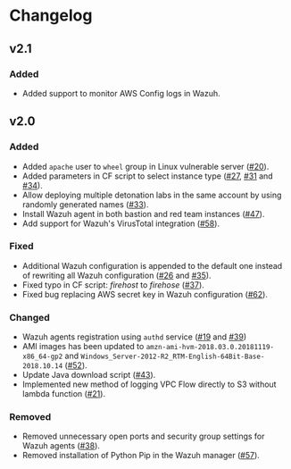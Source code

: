 # Changelog

## v2.1
### Added
* Added support to monitor AWS Config logs in Wazuh.

## v2.0
### Added
* Added `apache` user to `wheel` group in Linux vulnerable server ([#20](https://github.com/sonofagl1tch/AWSDetonationLab/pull/20)).
* Added parameters in CF script to select instance type ([#27](https://github.com/sonofagl1tch/AWSDetonationLab/pull/27), [#31](https://github.com/sonofagl1tch/AWSDetonationLab/pull/31) and [#34](https://github.com/sonofagl1tch/AWSDetonationLab/pull/34)).
* Allow deploying multiple detonation labs in the same account by using randomly generated names ([#33](https://github.com/sonofagl1tch/AWSDetonationLab/pull/33)).
* Install Wazuh agent in both bastion and red team instances ([#47](https://github.com/sonofagl1tch/AWSDetonationLab/pull/47)).
* Add support for Wazuh's VirusTotal integration ([#58](https://github.com/sonofagl1tch/AWSDetonationLab/pull/58)).

### Fixed
* Additional Wazuh configuration is appended to the default one instead of rewriting all Wazuh configuration ([#26](https://github.com/sonofagl1tch/AWSDetonationLab/pull/26) and [#35](https://github.com/sonofagl1tch/AWSDetonationLab/pull/35)).
* Fixed typo in CF script: _firehost_ to _firehose_ ([#37](https://github.com/sonofagl1tch/AWSDetonationLab/pull/37)).
* Fixed bug replacing AWS secret key in Wazuh configuration ([#62](https://github.com/sonofagl1tch/AWSDetonationLab/pull/62)).

### Changed
* Wazuh agents registration using `authd` service ([#19](https://github.com/sonofagl1tch/AWSDetonationLab/pull/19) and [#39](https://github.com/sonofagl1tch/AWSDetonationLab/pull/39))
* AMI images has been updated to `amzn-ami-hvm-2018.03.0.20181119-x86_64-gp2` and `Windows_Server-2012-R2_RTM-English-64Bit-Base-2018.10.14` ([#52](https://github.com/sonofagl1tch/AWSDetonationLab/pull/52)).
* Update Java download script ([#43](https://github.com/sonofagl1tch/AWSDetonationLab/pull/43)).
* Implemented new method of logging VPC Flow directly to S3 without lambda function ([#21](https://github.com/sonofagl1tch/AWSDetonationLab/pull/21)).

### Removed
* Removed unnecessary open ports and security group settings for Wazuh agents ([#38](https://github.com/sonofagl1tch/AWSDetonationLab/pull/38)).
* Removed installation of Python Pip in the Wazuh manager ([#57](https://github.com/sonofagl1tch/AWSDetonationLab/pull/57)).
